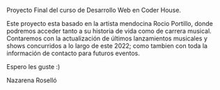 Proyecto Final del curso de Desarrollo Web en Coder House. 

Este proyecto esta basado en la artista mendocina Rocio Portillo, donde podremos acceder tanto a su historia de vida como de carrera musical. Contaremos con la actualización de últimos lanzamientos musicales y shows concurridos a lo largo de este 2022; como tambien con toda la información de contacto para futuros eventos.

Espero les guste :)

Nazarena Roselló